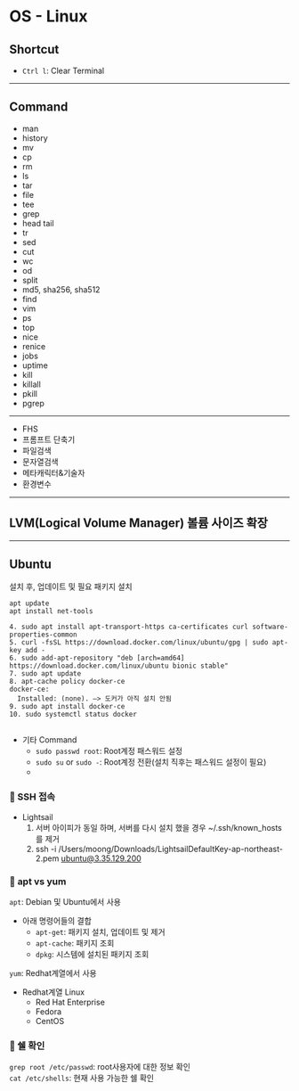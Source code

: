 # OS - Linux

## Shortcut

- `Ctrl l`: Clear Terminal

---

## Command

- man
- history
- mv
- cp
- rm
- ls
- tar
- file
- tee
- grep
- head tail
- tr
- sed
- cut
- wc
- od
- split
- md5, sha256, sha512
- find
- vim
- ps
- top
- nice
- renice
- jobs
- uptime
- kill
- killall
- pkill
- pgrep

---

- FHS
- 프롬프트 단축기
- 파일검색
- 문자열검색
- 메타캐릭터&기술자
- 환경변수

---

## LVM(Logical Volume Manager) 볼륨 사이즈 확장

---

## Ubuntu

설치 후, 업데이트 및 필요 패키지 설치

```shell
apt update
apt install net-tools

4. sudo apt install apt-transport-https ca-certificates curl software-properties-common
5. curl -fsSL https://download.docker.com/linux/ubuntu/gpg | sudo apt-key add -
6. sudo add-apt-repository "deb [arch=amd64] https://download.docker.com/linux/ubuntu bionic stable"
7. sudo apt update
8. apt-cache policy docker-ce
docker-ce:
  Installed: (none). —> 도커가 아직 설치 안됨
9. sudo apt install docker-ce
10. sudo systemctl status docker


```

- 기타 Command
  - `sudo passwd root`: Root계정 패스워드 설정
  - `sudo su` or `sudo -`: Root계정 전환(설치 직후는 패스워드 설정이 필요)
  -

### 🦋 SSH 접속

- Lightsail
  1. 서버 아이피가 동일 하며, 서버를 다시 설치 했을 경우 ~/.ssh/known_hosts 를 제거
  2. ssh -i /Users/moong/Downloads/LightsailDefaultKey-ap-northeast-2.pem ubuntu@3.35.129.200

### 🦋 **apt** vs **yum**

`apt`: Debian 및 Ubuntu에서 사용

- 아래 명령어들의 결합
  - `apt-get`: 패키지 설치, 업데이트 및 제거
  - `apt-cache`: 패키지 조회
  - `dpkg`: 시스템에 설치된 패키지 조회

`yum`: Redhat계열에서 사용

- Redhat계열 Linux
  - Red Hat Enterprise
  - Fedora
  - CentOS

### 🦋 쉘 확인

`grep root /etc/passwd`: root사용자에 대한 정보 확인\
`cat /etc/shells`: 현재 사용 가능한 쉘 확인
